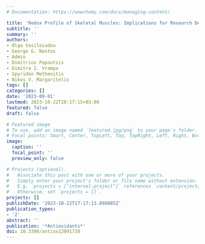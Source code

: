 ```yaml
---
# Documentation: https://wowchemy.com/docs/managing-content/

title: 'Redox Profile of Skeletal Muscles: Implications for Research Design and Interpretation'
subtitle: ''
summary: ''
authors:
- Olga Vasileiadou
- George G. Nastos
- Admin
- Dimitrios Papoutsis
- Dimitra I. Vrampa
- Spyridon Methenitis
- Nikos V. Margaritelis
tags: []
categories: []
date: '2023-09-01'
lastmod: 2023-10-22T20:17:15+03:00
featured: false
draft: false

# Featured image
# To use, add an image named `featured.jpg/png` to your page's folder.
# Focal points: Smart, Center, TopLeft, Top, TopRight, Left, Right, BottomLeft, Bottom, BottomRight.
image:
  caption: ''
  focal_point: ''
  preview_only: false

# Projects (optional).
#   Associate this post with one or more of your projects.
#   Simply enter your project's folder or file name without extension.
#   E.g. `projects = ["internal-project"]` references `content/project/deep-learning/index.md`.
#   Otherwise, set `projects = []`.
projects: []
publishDate: '2023-10-22T17:17:13.898885Z'
publication_types:
- '2'
abstract: ''
publication: '*Antioxidants*'
doi: 10.3390/antiox12091738
---
```

